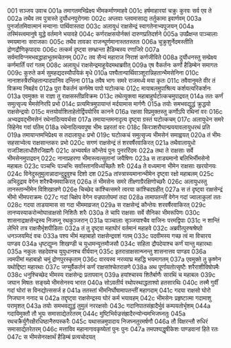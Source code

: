 001  सञ्जय उवाच
001a तमागतमभिप्रेक्ष्य भीमकर्माणमाहवे
001c हर्षमाहारयां चक्रुः कुरवः सर्व एव ते
002a तथैव तव पुत्रास्ते दुर्योधनपुरोगमाः
002c अप्लवाः प्लवमासाद्य तर्तुकामा इवार्णवम्
003a पुनर्जातमिवात्मानं मन्वानाः पार्थिवास्तदा
003c अलायुधं राक्षसेन्द्रं स्वागतेनाभ्यपूजयन्
004a तस्मिंस्त्वमानुषे युद्धे वर्तमाने भयावहे
004c कर्णराक्षसयोर्नक्तं दारुणप्रतिदर्शने
005a उपप्रैक्षन्त पाञ्चालाः स्मयमानाः सराजकाः
005c तथैव तावका राजन्घूर्णमानास्ततस्ततः
006a चुक्रुशुर्नेदमस्तीति द्रोणद्रौणिकृपादयः
006c तत्कर्म दृष्ट्वा सम्भ्रान्ता हैडिम्बस्य रणाजिरे
007a सर्वमाविग्नमभवद्धाहाभूतमचेतनम्
007c तव सैन्यं महाराज निराशं कर्णजीविते
008a दुर्योधनस्तु सम्प्रेक्ष्य कर्णमार्तिं परां गतम्
008c अलायुधं राक्षसेन्द्रमाहूयेदमथाब्रवीत्
009a एष वैकर्तनः कर्णो हैडिम्बेन समागतः
009c कुरुते कर्म सुमहद्यदस्यौपयिकं मृधे
010a पश्यैतान्पार्थिवाञ्शूरान्निहतान्भैमसेनिना
010c नानाशस्त्रैरभिहतान्पादपानिव दन्तिना
011a तवैष भागः समरे राजमध्ये मया कृतः
011c तवैवानुमते वीर तं विक्रम्य निबर्हय
012a पुरा वैकर्तनं कर्णमेष पापो घटोत्कचः
012c मायाबलमुपाश्रित्य कर्शयत्यरिकर्शनः
013a एवमुक्तः स राज्ञा तु राक्षसस्तीव्रविक्रमः
013c तथेत्युक्त्वा महाबाहुर्घटोत्कचमुपाद्रवत्
014a ततः कर्णं समुत्सृज्य भैमसेनिरपि प्रभो
014c प्रत्यमित्रमुपायान्तं मर्दयामास मार्गणैः
015a तयोः समभवद्युद्धं क्रुद्धयो राक्षसेन्द्रयोः
015c मत्तयोर्वाशिताहेतोर्द्विपयोरिव कानने
016a रक्षसा विप्रमुक्तस्तु कर्णोऽपि रथिनां वरः
016c अभ्यद्रवद्भीमसेनं रथेनादित्यवर्चसा
017a तमायान्तमनादृत्य दृष्ट्वा ग्रस्तं घटोत्कचम्
017c अलायुधेन समरे सिंहेनेव गवां पतिम्
018a रथेनादित्यवपुषा भीमः प्रहरतां वरः
018c किरञ्शरौघान्प्रययावलायुधरथं प्रति
019a तमायान्तमभिप्रेक्ष्य स तदालायुधः प्रभो
019c घटोत्कचं समुत्सृज्य भीमसेनं समाह्वयत्
020a तं भीमः सहसाभ्येत्य राक्षसान्तकरः प्रभो
020c सगणं राक्षसेन्द्रं तं शरवर्षैरवाकिरत्
021a तथैवालायुधो राजञ्शिलाधौतैरजिह्मगैः
021c अभ्यवर्षत कौन्तेयं पुनः पुनररिंदमः
022a तथा ते राक्षसाः सर्वे भीमसेनमुपाद्रवन्
022c नानाप्रहरणा भीमास्त्वत्सुतानां जयैषिणः
023a स ताड्यमानो बलिभिर्भीमसेनो महाबलः
023c पञ्चभिः पञ्चभिः सर्वांस्तानविध्यच्छितैः शरैः
024a ते वध्यमाना भीमेन राक्षसाः खरयोनयः
024c विनेदुस्तुमुलान्नादान्दुद्रुवुश्च दिशो दश
025a तांस्त्रास्यमानान्भीमेन दृष्ट्वा रक्षो महाबलम्
025c अभिदुद्राव वेगेन शरैश्चैनमवाकिरत्
026a तं भीमसेनः समरे तीक्ष्णाग्रैरक्षिणोच्छरैः
026c अलायुधस्तु तानस्तान्भीमेन विशिखान्रणे
026e चिच्छेद कांश्चित्समरे त्वरया कांश्चिदग्रहीत्
027a स तं दृष्ट्वा राक्षसेन्द्रं भीमो भीमपराक्रमः
027c गदां चिक्षेप वेगेन वज्रपातोपमां तदा
028a तामापतन्तीं वेगेन गदां ज्वालाकुलां ततः
028c गदया ताडयामास सा गदा भीममाव्रजत्
029a स राक्षसेन्द्रं कौन्तेयः शरवर्षैरवाकिरत्
029c तानप्यस्याकरोन्मोघान्राक्षसो निशितैः शरैः
030a ते चापि राक्षसाः सर्वे सैनिका भीमरूपिणः
030c शासनाद्राक्षसेन्द्रस्य निजघ्नू रथकुञ्जरान्
031a पाञ्चालाः सृञ्जयाश्चैव वाजिनः परमद्विपाः
031c न शान्तिं लेभिरे तत्र राक्षसैर्भृशपीडिताः
032a तं तु दृष्ट्वा महाघोरं वर्तमानं महाहवे
032c अब्रवीत्पुरुषश्रेष्ठो धनञ्जयमिदं वचः
033a पश्य भीमं महाबाहो राक्षसेन्द्रवशं गतम्
033c पदवीमस्य गच्छ त्वं मा विचारय पाण्डव
034a धृष्टद्युम्नः शिखण्डी च युधामन्यूत्तमौजसौ
034c सहिता द्रौपदेयाश्च कर्णं यान्तु महारथाः
035a नकुलः सहदेवश्च युयुधानश्च वीर्यवान्
035c इतरान्राक्षसान्घ्नन्तु शासनात्तव पाण्डव
036a त्वमपीमां महाबाहो चमूं द्रोणपुरस्कृताम्
036c वारयस्व नरव्याघ्र महद्धि भयमागतम्
037a एवमुक्ते तु कृष्णेन यथोद्दिष्टा महारथाः
037c जग्मुर्वैकर्तनं कर्णं राक्षसांश्चेतरान्रणे
038a अथ पूर्णायतोत्सृष्टैः शरैराशीविषोपमैः
038c धनुश्चिच्छेद भीमस्य राक्षसेन्द्रः प्रतापवान्
039a हयांश्चास्य शितैर्बाणैः सारथिं च महाबलः
039c जघान मिषतः सङ्ख्ये भीमसेनस्य भारत
040a सोऽवतीर्य रथोपस्थाद्धताश्वो हतसारथिः
040c तस्मै गुर्वीं गदां घोरां स विनद्योत्ससर्ज ह
041a ततस्तां भीमनिर्घोषामापतन्तीं महागदाम्
041c गदया राक्षसो घोरो निजघान ननाद च
042a तद्दृष्ट्वा राक्षसेन्द्रस्य घोरं कर्म भयावहम्
042c भीमसेनः प्रहृष्टात्मा गदामाशु परामृशत्
043a तयोः समभवद्युद्धं तुमुलं नररक्षसोः
043c गदानिपातसंह्रादैर्भुवं कम्पयतोर्भृशम्
044a गदाविमुक्तौ तौ भूयः समासाद्येतरेतरम्
044c मुष्टिभिर्वज्रसंह्रादैरन्योन्यमभिजघ्नतुः
045a रथचक्रैर्युगैरक्षैरधिष्ठानैरुपस्करैः
045c यथासन्नमुपादाय निजघ्नतुरमर्षणौ
046a तौ विक्षरन्तौ रुधिरं समासाद्येतरेतरम्
046c मत्ताविव महानागावकृष्येतां पुनः पुनः
047a तमपश्यद्धृषीकेशः पाण्डवानां हिते रतः
047c स भीमसेनरक्षार्थं हैडिम्बं प्रत्यचोदयत्

